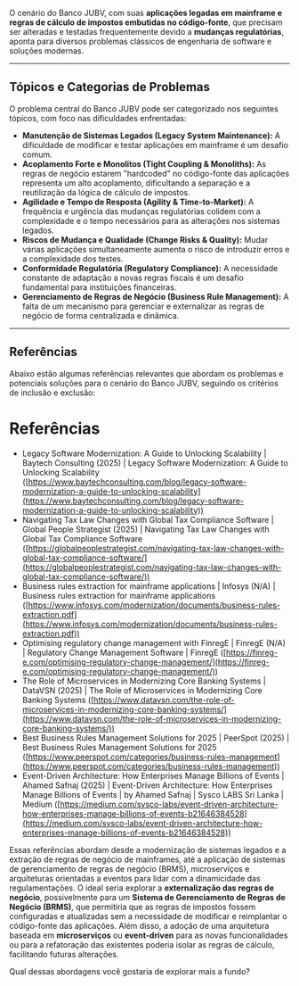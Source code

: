 O cenário do Banco JUBV, com suas **aplicações legadas em mainframe e regras de cálculo de impostos embutidas no código-fonte**, que precisam ser alteradas e testadas frequentemente devido a **mudanças regulatórias**, aponta para diversos problemas clássicos de engenharia de software e soluções modernas.

---

## Tópicos e Categorias de Problemas

O problema central do Banco JUBV pode ser categorizado nos seguintes tópicos, com foco nas dificuldades enfrentadas:

* **Manutenção de Sistemas Legados (Legacy System Maintenance):** A dificuldade de modificar e testar aplicações em mainframe é um desafio comum.
* **Acoplamento Forte e Monolitos (Tight Coupling & Monoliths):** As regras de negócio estarem "hardcoded" no código-fonte das aplicações representa um alto acoplamento, dificultando a separação e a reutilização da lógica de cálculo de impostos.
* **Agilidade e Tempo de Resposta (Agility & Time-to-Market):** A frequência e urgência das mudanças regulatórias colidem com a complexidade e o tempo necessários para as alterações nos sistemas legados.
* **Riscos de Mudança e Qualidade (Change Risks & Quality):** Mudar várias aplicações simultaneamente aumenta o risco de introduzir erros e a complexidade dos testes.
* **Conformidade Regulatória (Regulatory Compliance):** A necessidade constante de adaptação a novas regras fiscais é um desafio fundamental para instituições financeiras.
* **Gerenciamento de Regras de Negócio (Business Rule Management):** A falta de um mecanismo para gerenciar e externalizar as regras de negócio de forma centralizada e dinâmica.

---

## Referências

Abaixo estão algumas referências relevantes que abordam os problemas e potenciais soluções para o cenário do Banco JUBV, seguindo os critérios de inclusão e exclusão:

# Referências
- Legacy Software Modernization: A Guide to Unlocking Scalability | Baytech Consulting (2025) | Legacy Software Modernization: A Guide to Unlocking Scalability ([https://www.baytechconsulting.com/blog/legacy-software-modernization-a-guide-to-unlocking-scalability](https://www.baytechconsulting.com/blog/legacy-software-modernization-a-guide-to-unlocking-scalability))
- Navigating Tax Law Changes with Global Tax Compliance Software | Global People Strategist (2025) | Navigating Tax Law Changes with Global Tax Compliance Software ([https://globalpeoplestrategist.com/navigating-tax-law-changes-with-global-tax-compliance-software/](https://globalpeoplestrategist.com/navigating-tax-law-changes-with-global-tax-compliance-software/))
- Business rules extraction for mainframe applications | Infosys (N/A) | Business rules extraction for mainframe applications ([https://www.infosys.com/modernization/documents/business-rules-extraction.pdf](https://www.infosys.com/modernization/documents/business-rules-extraction.pdf))
- Optimising regulatory change management with FinregE | FinregE (N/A) | Regulatory Change Management Software | FinregE ([https://finreg-e.com/optimising-regulatory-change-management/](https://finreg-e.com/optimising-regulatory-change-management/))
- The Role of Microservices in Modernizing Core Banking Systems | DataVSN (2025) | The Role of Microservices in Modernizing Core Banking Systems ([https://www.datavsn.com/the-role-of-microservices-in-modernizing-core-banking-systems/](https://www.datavsn.com/the-role-of-microservices-in-modernizing-core-banking-systems/))
- Best Business Rules Management Solutions for 2025 | PeerSpot (2025) | Best Business Rules Management Solutions for 2025 ([https://www.peerspot.com/categories/business-rules-management](https://www.peerspot.com/categories/business-rules-management))
- Event-Driven Architecture: How Enterprises Manage Billions of Events | Ahamed Safnaj (2025) | Event-Driven Architecture: How Enterprises Manage Billions of Events | by Ahamed Safnaj | Sysco LABS Sri Lanka | Medium ([https://medium.com/sysco-labs/event-driven-architecture-how-enterprises-manage-billions-of-events-b21646384528](https://medium.com/sysco-labs/event-driven-architecture-how-enterprises-manage-billions-of-events-b21646384528))

Essas referências abordam desde a modernização de sistemas legados e a extração de regras de negócio de mainframes, até a aplicação de sistemas de gerenciamento de regras de negócio (BRMS), microserviços e arquiteturas orientadas a eventos para lidar com a dinamicidade das regulamentações. O ideal seria explorar a **externalização das regras de negócio**, possivelmente para um **Sistema de Gerenciamento de Regras de Negócio (BRMS)**, que permitiria que as regras de impostos fossem configuradas e atualizadas sem a necessidade de modificar e reimplantar o código-fonte das aplicações. Além disso, a adoção de uma arquitetura baseada em **microserviços** ou **event-driven** para as novas funcionalidades ou para a refatoração das existentes poderia isolar as regras de cálculo, facilitando futuras alterações.

Qual dessas abordagens você gostaria de explorar mais a fundo?